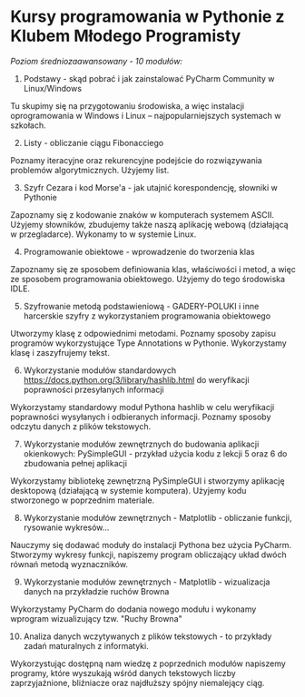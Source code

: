 # Kursy programowania w Pythonie z Klubem Młodego Programisty

*Poziom średniozaawansowany - 10 modułów:*

1. Podstawy - skąd pobrać i jak zainstalować PyCharm Community w Linux/Windows

Tu skupimy się na przygotowaniu środowiska, a więc instalacji oprogramowania w Windows i Linux – najpopularniejszych systemach w szkołach.

2. Listy - obliczanie ciągu Fibonacciego

Poznamy iteracyjne oraz rekurencyjne podejście do rozwiązywania problemów algorytmicznych. Użyjemy list.

3. Szyfr Cezara i kod Morse'a - jak utajnić korespondencję, słowniki w Pythonie

Zapoznamy się z kodowanie znaków w komputerach systemem ASCII. Użyjemy słowników, zbudujemy także naszą aplikację webową (działającą w przegladarce). Wykonamy to w systemie Linux.

4. Programowanie obiektowe - wprowadzenie do tworzenia klas

Zapoznamy się ze sposobem definiowania klas, właściwości i metod, a więc ze sposobem programowania obiektowego. Użyjemy do tego środowiska IDLE.

5. Szyfrowanie metodą podstawieniową - GADERY-POLUKI i inne harcerskie szyfry z wykorzystaniem programowania obiektowego

Utworzymy klasę z odpowiednimi metodami. Poznamy sposoby zapisu programów wykorzystujące Type Annotations w Pythonie. Wykorzystamy klasę i zaszyfrujemy tekst.

6. Wykorzystanie modułów standardowych https://docs.python.org/3/library/hashlib.html do weryfikacji poprawności przesyłanych informacji

Wykorzystamy standardowy moduł Pythona hashlib w celu weryfikacji poprawności wysyłanych i odbieranych informacji. Poznamy sposoby odczytu danych z plików tekstowych.

7. Wykorzystanie modułów zewnętrznych do budowania aplikacji okienkowych: PySimpleGUI - przykład użycia kodu z lekcji 5 oraz 6 do zbudowania pełnej aplikacji

Wykorzystamy bibliotekę zewnętrzną PySimpleGUI i stworzymy aplikację desktopową (działającą w systemie komputera). Użyjemy kodu stworzonego w poprzednim materiale. 

8. Wykorzystanie modułów zewnętrznych - Matplotlib - obliczanie funkcji, rysowanie wykresów...

Nauczymy się dodawać moduły do instalacji Pythona bez użycia PyCharm. Stworzymy wykresy funkcji, napiszemy program obliczający układ dwóch równań metodą wyznaczników.

9. Wykorzystanie modułów zewnętrznych - Matplotlib - wizualizacja danych na przykładzie ruchów Browna

Wykorzystamy PyCharm do dodania nowego modułu i wykonamy wprogram wizualizujący tzw. "Ruchy Browna"

10. Analiza danych wczytywanych z plików tekstowych - to przykłady zadań maturalnych z informatyki.

Wykorzystując dostępną nam wiedzę z poprzednich modułów napiszemy programy, które wyszukają wśród danych tekstowych liczby zaprzyjaźnione, bliźniacze oraz najdłuższy spójny niemalejący ciąg.
